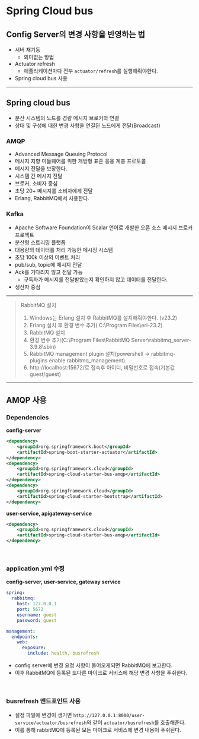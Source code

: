 # Spring Cloud bus

## Config Server의 변경 사항을 반영하는 법
- 서버 재기동 
  - 의미없는 방법
- Actuator refresh
  - 애플리케이션마다 전부 `actuator/refresh`를 실행해줘야한다.
- Spring cloud bus 사용

---

## Spring cloud bus
- 분산 시스템의 노드를 경량 메시지 브로커와 연결
- 상태 및 구성에 대한 변경 사항을 연결된 노드에게 전달(Broadcast)

### AMQP
- Advanced Message Queuing Protocol
- 메시지 지향 미들웨어를 위한 개방형 표준 응용 계층 프로토콜
- 메시지 전달을 보장한다.
- 시스템 간 메시지 전달
- 브로커, 소비자 중심
- 초당 20+ 메시지를 소비자에게 전달
- Erlang, RabbitMQ에서 사용한다.

### Kafka
- Apache Software Foundation이 Scalar 언어로 개발한 오픈 소스 메시지 브로커 프로젝트
- 분산형 스트리밍 플랫폼
- 대용량의 데이터를 처리 가능한 메시징 시스템
- 초당 100k 이상의 이벤트 처리
- pub/sub, topic에 메시지 전달
- Ack를 기다리지 않고 전달 가능
  - 구독자가 메시지를 전달받았는지 확인하지 않고 데이터를 전달한다.
- 생산자 중심

---

> RabbitMQ 설치 <br>
> 1. Windows는 Erlang 설치 후 RabbitMQ를 설치해줘야한다. (v23.2)
> 2. Erlang 설치 후 환경 변수 추가( C:\Program Files\erl-23.2)
> 3. RabbitMQ 설치
> 4. 환경 변수 추가(C:\Program Files\RabbitMQ Server\rabbitmq_server-3.9.8\sbin)
> 5. RabbitMQ management plugin 설치(powershell -> rabbitmq-plugins enable rabbitmq_management)
> 6. http://localhost:15672/로 접속후 아이디, 비밀번호로 접속(기본값 guest/guest)

---

## AMQP 사용
### Dependencies
**config-server**
```xml
<dependency>
    <groupId>org.springframework.boot</groupId>
    <artifactId>spring-boot-starter-actuator</artifactId>
</dependency>
<dependency>
    <groupId>org.springframework.cloud</groupId>
    <artifactId>spring-cloud-starter-bus-amqp</artifactId>
</dependency>
<dependency>
    <groupId>org.springframework.cloud</groupId>
    <artifactId>spring-cloud-starter-bootstrap</artifactId>
</dependency>
```

**user-service, apigateway-service**
```xml
<dependency>
    <groupId>org.springframework.cloud</groupId>
    <artifactId>spring-cloud-starter-bus-amqp</artifactId>
</dependency>
```

<br>

### application.yml 수정
**config-server, user-service, gateway service**
```yml
spring:
  rabbitmq:
    host: 127.0.0.1
    port: 5672
    username: guest
    password: guest

management:
  endpoints:
    web:
      exposure:
        include: health, busrefresh
```
- config server에 변경 요청 사항이 들어오게되면 RabbitMQ에 보고한다.
- 이후 RabbitMQ에 등록된 또다른 마이크로 서비스에 해당 변경 사항을 푸쉬한다.

<br>

### busrefresh 엔드포인트 사용
- 설정 파일에 변경이 생기면 `http://127.0.0.1:8000/user-service/actuator/busrefresh`와 같이 `actuator/busrefresh`를 호출해준다.
- 이를 통해 rabbitMQ에 등록된 모든 마이크로 서비스에 변경 내용이 푸쉬된다.